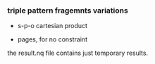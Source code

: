 
### triple pattern fragemnts variations

- s-p-o cartesian product

- pages, for no constraint


the result.nq file contains just temporary results.
